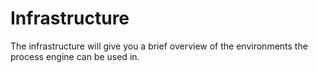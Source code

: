 # Infrastructure

The infrastructure will give you a brief overview of the environments the process engine can be used in.